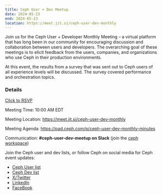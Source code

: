 ```yaml
---
title: Ceph User + Dev Meetup
date: 2024-05-23
end: 2024-05-23
location: https://meet.jit.si/ceph-user-dev-monthly
---
```


Join us for the Ceph User + Developer Monthly Meeting – a virtual platform that has long been in our community for encouraging
discussion and collaboration between users and developers. The overarching goal of these meetings is to elicit
feedback from the users, companies, and organizations who use Ceph in their production environments.

At this event, the results from a survey that was sent out to Ceph users of all experience levels will be discussed. The survey
covered performance and orchestration topics.

### Details

<a class="button"
href="https://www.meetup.com/ceph-user-group/events/300883526/">Click to RSVP</a>

Meeting Time: 10:00 AM EDT

Meeting Location: https://meet.jit.si/ceph-user-dev-monthly

Meeting Agenda: https://pad.ceph.com/p/ceph-user-dev-monthly-minutes

Communication: **#ceph-user-dev-meetup on Slack** (join the [ceph workspace](https://ceph-storage.slack.com/join/shared_invite/zt-2b91em8b6-NQOKhGYReEIrE28OVncnLQ#/shared-invite/email))

Join the Ceph user and dev lists, or follow Ceph on social media for Ceph event
updates:

- [Ceph User list](https://lists.ceph.io/postorius/lists/ceph-users.ceph.io/)
- [Ceph Dev list](https://lists.ceph.io/postorius/lists/dev.ceph.io/)
- [X/Twitter](https://twitter.com/ceph)
- [LinkedIn](https://www.linkedin.com/company/ceph/)
- [FaceBook](https://www.facebook.com/cephstorage/)
